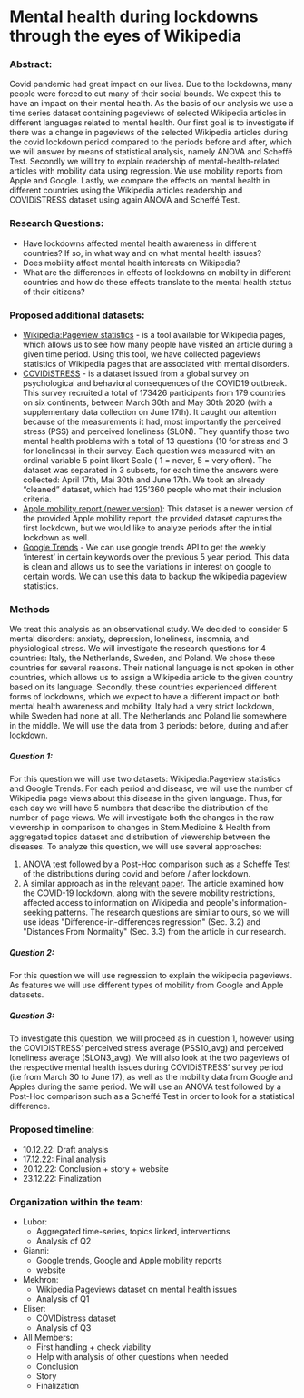 # Mental health during lockdowns through the eyes of Wikipedia

### Abstract:

Covid pandemic had great impact on our lives. Due to the lockdowns, many people were forced to cut many of their social bounds. We expect this to have an impact on their mental health. As the basis of our analysis we use a time series dataset containing pageviews of selected Wikipedia articles in different languages related to mental health. Our first goal is to investigate if there was a change in pageviews of the selected Wikipedia articles during the covid lockdown period compared to the periods before and after, which we will answer by means of statistical analysis, namely ANOVA and Scheffé Test. Secondly we will try to explain readership of mental-health-related articles with mobility data using regression. We use mobility reports from Apple and Google. Lastly, we compare the effects on mental health in different countries using the Wikipedia articles readership and COVIDiSTRESS dataset using again ANOVA and Scheffé Test.

### Research Questions:

* Have lockdowns affected mental health awareness in different countries? If so, in what way and on what mental health issues?
* Does mobility affect mental health interests on Wikipedia?
* What are the differences in effects of lockdowns on mobility in different countries and how do these effects translate to the mental health status of their citizens?

### Proposed additional datasets:

* [Wikipedia:Pageview statistics](https://pageviews.wmcloud.org/?project=en.wikipedia.org&platform=all-access&agent=user&redirects=0&range=latest-20&pages=Cat|Dog) - is a tool available for Wikipedia pages, which allows us to see how many people have visited an article during a given time period. Using this tool, we have collected pageviews statistics of Wikipedia pages that are associated with mental disorders.
* [COVIDiSTRESS](https://www.nature.com/articles/s41597-020-00784-9#Sec7) - is a dataset issued from a global survey on psychological and behavioral consequences of the COVID19 outbreak. This survey recruited  a total of 173426 participants from 179 countries on six continents, between March 30th and May 30th 2020 (with a supplementary data collection on June 17th). It caught our attention because of the measurements it had, most importantly the perceived stress (PSS) and  perceived loneliness (SLON). They quantify those two mental health problems with a total of 13 questions (10 for stress and 3 for loneliness) in their survey. Each question was measured with an ordinal variable 5 point likert Scale ( 1 = never, 5 = very often). The dataset was separated in 3 subsets, for each time the answers were collected: April 17th, Mai 30th and June 17th. We took an already “cleaned” dataset, which had 125’360 people who met their inclusion criteria.
* [Apple mobility report (newer version)](https://github.com/ActiveConclusion/COVID19_mobility/blob/master/apple_reports/applemobilitytrends.csv): This dataset is a newer version of the provided Apple mobility report, the provided dataset captures the first lockdown, but we would like to analyze periods after the initial lockdown as well.
* [Google Trends](https://trends.google.com/trends/?geo=US) -  We can use google trends API to get the weekly  ‘interest’ in certain keywords over the previous 5 year period. This data is clean and allows us to see the variations in interest on google to certain words. We can use this data to backup the wikipedia pageview statistics.

### Methods

We treat this analysis as an observational study. We decided to consider 5 mental disorders: anxiety, depression, loneliness, insomnia, and physiological stress. We will investigate the research questions for 4 countries: Italy, the Netherlands, Sweden, and Poland. We chose these countries for several reasons. Their national language is not spoken in other countries, which allows us to assign a Wikipedia article to the given country based on its language. Secondly, these countries experienced different forms of lockdowns, which we expect to have a different impact on both mental health awareness and mobility. Italy had a very strict lockdown, while Sweden had none at all. The Netherlands and Poland lie somewhere in the middle. We will use the data from 3 periods: before, during and after lockdown.
 
##### Question 1:

For this question we will use two datasets: Wikipedia:Pageview statistics and Google Trends. For each period and disease, we will use the number of Wikipedia page views about this disease in the given language. Thus, for each day we will have 5 numbers that describe the distribution of the number of page views. We will investigate both the changes in the raw viewership in comparison to changes in Stem.Medicine & Health from aggregated topics dataset and distribution of viewership between the diseases. To analyze this question, we will use several approaches:

1. ANOVA test followed by a Post-Hoc comparison such as a Scheffé Test of the distributions during covid and before / after lockdown.
2. A similar approach as in the [relevant paper](https://arxiv.org/abs/2012.10378). The article examined how the COVID-19 lockdown, along with the severe mobility restrictions, affected access to information on Wikipedia and people's information-seeking patterns. The research questions are similar to ours, so we will use ideas "Difference-in-differences regression" (Sec. 3.2) and "Distances From Normality" (Sec. 3.3) from the article in our research.

##### Question 2:
 
For this question we will use regression to explain the wikipedia pageviews. As features we will use different types of mobility from Google and Apple datasets.

##### Question 3:
 
To investigate this question, we will proceed as in question 1, however using the COVIDiSTRESS’ perceived stress average (PSS10_avg) and perceived loneliness average (SLON3_avg). We will also look at the two pageviews of the respective mental health issues during COVIDiSTRESS’ survey period (i.e from March 30 to June 17), as well as the mobility data from Google and Apples during the same period. We will use an ANOVA test followed by a Post-Hoc comparison such as a Scheffé Test in order to look for a statistical difference.

### Proposed timeline:
* 10.12.22: Draft analysis
* 17.12.22: Final analysis
* 20.12.22: Conclusion + story + website
* 23.12.22: Finalization

### Organization within the team:
* Lubor:
  + Aggregated time-series, topics linked, interventions
  + Analysis of Q2
* Gianni:
  + Google trends, Google and Apple mobility reports
  + website
* Mekhron:
  + Wikipedia Pageviews dataset on mental health issues
  + Analysis of Q1
* Eliser:
  + COVIDistress dataset
  + Analysis of Q3
* All Members: 
  + First handling + check viability
  + Help with analysis of other questions when needed
  + Conclusion
  + Story
  + Finalization

